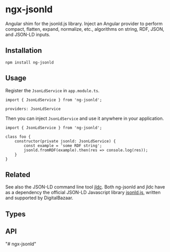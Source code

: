 # ngx-jsonld

Angular shim for the jsonld.js library. Inject an Angular provider to perform compact, flatten, expand, normalize, etc., algorithms on string, RDF, JSON, and JSON-LD inputs.

## Installation

```npm install ng-jsonld```

## Usage

Register the ```JsonLdService``` in ```app.module.ts```.
```
import { JsonLdService } from 'ng-jsonld';

providers: JsonLdService
```

Then you can inject ```JsonLdService``` and use it anywhere in your application.
```
import { JsonLdService } from 'ng-jsonld';

class foo {
    constructor(private jsonld: JsonLdService) {
        const example = 'some RDF string';
        jsonld.fromRDF(example).then(res => console.log(res));
    }
}
```
## Related

See also the JSON-LD command line tool [jldc](https://github.com/Aaron-Sterling/jldc). Both ng-jsonld and jldc have as a dependency the official JSON-LD Javascript library [jsonld.js](https://github.com/digitalbazaar/jsonld.js/), written and supported by DigitalBazaar.

## Types

## API
"# ngx-jsonld" 
